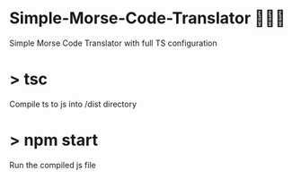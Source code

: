 # Simple-Morse-Code-Translator 🧑🏻‍💻
Simple Morse Code Translator with full TS configuration

# > tsc 
Compile ts to js into /dist directory

# > npm start
Run the compiled js file
